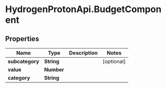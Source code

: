 # HydrogenProtonApi.BudgetComponent

## Properties
Name | Type | Description | Notes
------------ | ------------- | ------------- | -------------
**subcategory** | **String** |  | [optional] 
**value** | **Number** |  | 
**category** | **String** |  | 



